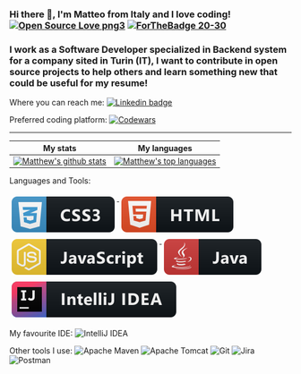### Hi there 👋, I'm Matteo from Italy and I love coding! [![Open Source Love png3](https://badges.frapsoft.com/os/v3/open-source.png?v=103)](https://github.com/ellerbrock/open-source-badges/) [![ForTheBadge 20-30](http://ForTheBadge.com/images/badges/ages-20-30.svg)](http://ForTheBadge.com)

### I work as a Software Developer specialized in Backend system for a company sited in Turin (IT), I want to contribute in open source projects to help others and learn something new that could be useful for my resume!         
                   
Where you can reach me: [![Linkedin badge](https://img.shields.io/badge/linkedin-%230077B5.svg?style=for-the-badge&logo=linkedin&logoColor=white)](https://www.linkedin.com/in/matteo-inchingolo-9334b31a1/)
                   
Preferred coding platform: [![Codewars](https://img.shields.io/badge/Codewars-B1361E?style=for-the-badge&logo=Codewars&logoColor=white)](https://www.codewars.com/users/Matte997)

---

|My stats |My languages |
|---|---|
|[![Matthew's github stats](https://github-readme-stats.vercel.app/api?username=Matte997&theme=blue-green)](https://github.com/anuraghazra/github-readme-stats) |[![Matthew's top languages](https://github-readme-stats.vercel.app/api/top-langs/?username=Matte997&theme=blue-green)](https://github.com/anuraghazra/github-readme-stats) |

Languages and Tools:


 <a href="#">
    <img src="https://github.com/MikeCodesDotNET/ColoredBadges/blob/master/svg/dev/languages/css3.svg" alt=" badge css" style="vertical-align:top; margin:6px 4px">
  </a>  
 
 <a href="#">
  <img src="https://github.com/MikeCodesDotNET/ColoredBadges/blob/master/svg/dev/languages/html.svg" alt="badge html" style="vertical-align:top; margin:6px 4px">
  </a>

 <a href="#">
  <img src="https://github.com/MikeCodesDotNET/ColoredBadges/blob/master/svg/dev/languages/js.svg" alt="badge javascript" style="vertical-align:top; margin:6px 4px">
  </a>

 <a href="#">
  <img src="https://github.com/MikeCodesDotNET/ColoredBadges/blob/master/svg/dev/languages/java.svg" alt="badge java" style="vertical-align:top; margin:6px 4px">
  </a>

 <a href="#">
  <img src="https://github.com/MikeCodesDotNET/ColoredBadges/blob/master/svg/dev/tools/jetbrains_intellij.svg" alt="badge intellij" style="vertical-align:top; margin:6px 4px">
  </a>
  
  
My favourite IDE: ![IntelliJ IDEA](https://img.shields.io/badge/IntelliJIDEA-000000.svg?style=for-the-badge&logo=intellij-idea&logoColor=white)
                               
Other tools I use: ![Apache Maven](https://img.shields.io/badge/Apache%20Maven-C71A36?style=for-the-badge&logo=Apache%20Maven&logoColor=white)
                   ![Apache Tomcat](https://img.shields.io/badge/apache%20tomcat-%23F8DC75.svg?style=for-the-badge&logo=apache-tomcat&logoColor=black)
                   ![Git](https://img.shields.io/badge/git-%23F05033.svg?style=for-the-badge&logo=git&logoColor=white)
                   ![Jira](https://img.shields.io/badge/jira-%230A0FFF.svg?style=for-the-badge&logo=jira&logoColor=white)
                   ![Postman](https://img.shields.io/badge/Postman-FF6C37?style=for-the-badge&logo=postman&logoColor=white)

